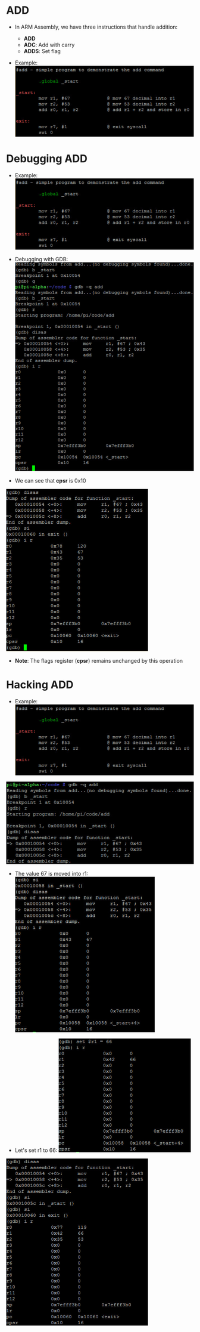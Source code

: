 # ADD
- In ARM Assembly, we have three instructions that handle addition: 
	- **ADD** 
	- **ADC**: Add with carry 
	- **ADDS**: Set flag

- Example: 
![](../Assets/add.jpg)

# Debugging ADD
- Example: 
![](../Assets/add.jpg)

- Debugging with GDB:
![](../Assets/add-gdb.jpg)
- We can see that **cpsr** is 0x10

![](../Assets/add-gdb-2.jpg)
- **Note**: The flags register (**cpsr**) remains unchanged by this operation

# Hacking ADD
- Example:
![](../Assets/add.jpg)

![](../Assets/add-gdb-hack.jpg)

- The value 67 is moved into r1:
![](../Assets/add-gdb-hack-2.jpg)

- Let's set r1 to 66:
![](../Assets/add-gdb-hack-set.jpg)

![](../Assets/add-gdb-hack-3.jpg)
